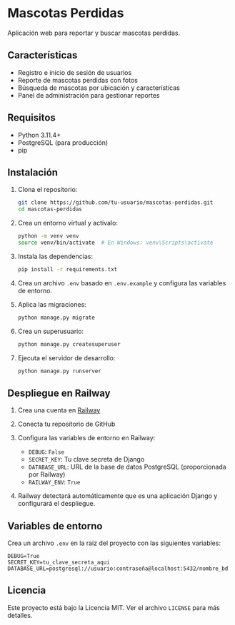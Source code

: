 # Mascotas Perdidas

Aplicación web para reportar y buscar mascotas perdidas.

## Características

- Registro e inicio de sesión de usuarios
- Reporte de mascotas perdidas con fotos
- Búsqueda de mascotas por ubicación y características
- Panel de administración para gestionar reportes

## Requisitos

- Python 3.11.4+
- PostgreSQL (para producción)
- pip

## Instalación

1. Clona el repositorio:
   ```bash
   git clone https://github.com/tu-usuario/mascotas-perdidas.git
   cd mascotas-perdidas
   ```

2. Crea un entorno virtual y actívalo:
   ```bash
   python -m venv venv
   source venv/bin/activate  # En Windows: venv\Scripts\activate
   ```

3. Instala las dependencias:
   ```bash
   pip install -r requirements.txt
   ```

4. Crea un archivo `.env` basado en `.env.example` y configura las variables de entorno.

5. Aplica las migraciones:
   ```bash
   python manage.py migrate
   ```

6. Crea un superusuario:
   ```bash
   python manage.py createsuperuser
   ```

7. Ejecuta el servidor de desarrollo:
   ```bash
   python manage.py runserver
   ```

## Despliegue en Railway

1. Crea una cuenta en [Railway](https://railway.app/)
2. Conecta tu repositorio de GitHub
3. Configura las variables de entorno en Railway:
   - `DEBUG`: `False`
   - `SECRET_KEY`: Tu clave secreta de Django
   - `DATABASE_URL`: URL de la base de datos PostgreSQL (proporcionada por Railway)
   - `RAILWAY_ENV`: `True`

4. Railway detectará automáticamente que es una aplicación Django y configurará el despliegue.

## Variables de entorno

Crea un archivo `.env` en la raíz del proyecto con las siguientes variables:

```
DEBUG=True
SECRET_KEY=tu_clave_secreta_aqui
DATABASE_URL=postgresql://usuario:contraseña@localhost:5432/nombre_bd
```

## Licencia

Este proyecto está bajo la Licencia MIT. Ver el archivo `LICENSE` para más detalles.
